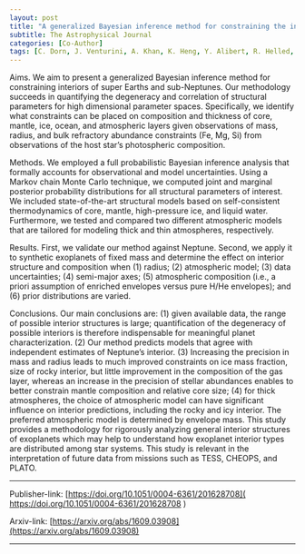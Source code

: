 ```yaml
---
layout: post
title: "A generalized Bayesian inference method for constraining the interiors of super Earths and sub-Neptunes"
subtitle: The Astrophysical Journal
categories: [Co-Author]
tags: [C. Dorn, J. Venturini, A. Khan, K. Heng, Y. Alibert, R. Helled, A. Rivoldini, W. Benz]
---
```

Aims. We aim to present a generalized Bayesian inference method for constraining interiors of super Earths and sub-Neptunes. Our methodology succeeds in quantifying the degeneracy and correlation of structural parameters for high dimensional parameter spaces. Specifically, we identify what constraints can be placed on composition and thickness of core, mantle, ice, ocean, and atmospheric layers given observations of mass, radius, and bulk refractory abundance constraints (Fe, Mg, Si) from observations of the host star’s photospheric composition.

Methods. We employed a full probabilistic Bayesian inference analysis that formally accounts for observational and model uncertainties. Using a Markov chain Monte Carlo technique, we computed joint and marginal posterior probability distributions for all structural parameters of interest. We included state-of-the-art structural models based on self-consistent thermodynamics of core, mantle, high-pressure ice, and liquid water. Furthermore, we tested and compared two different atmospheric models that are tailored for modeling thick and thin atmospheres, respectively.

Results. First, we validate our method against Neptune. Second, we apply it to synthetic exoplanets of fixed mass and determine the effect on interior structure and composition when (1) radius; (2) atmospheric model; (3) data uncertainties; (4) semi-major axes; (5) atmospheric composition (i.e., a priori assumption of enriched envelopes versus pure H/He envelopes); and (6) prior distributions are varied.

Conclusions. Our main conclusions are: (1) given available data, the range of possible interior structures is large; quantification of the degeneracy of possible interiors is therefore indispensable for meaningful planet characterization. (2) Our method predicts models that agree with independent estimates of Neptune’s interior. (3) Increasing the precision in mass and radius leads to much improved constraints on ice mass fraction, size of rocky interior, but little improvement in the composition of the gas layer, whereas an increase in the precision of stellar abundances enables to better constrain mantle composition and relative core size; (4) for thick atmospheres, the choice of atmospheric model can have significant influence on interior predictions, including the rocky and icy interior. The preferred atmospheric model is determined by envelope mass. This study provides a methodology for rigorously analyzing general interior structures of exoplanets which may help to understand how exoplanet interior types are distributed among star systems. This study is relevant in the interpretation of future data from missions such as TESS, CHEOPS, and PLATO.

---

Publisher-link: [https://doi.org/10.1051/0004-6361/201628708]( https://doi.org/10.1051/0004-6361/201628708  )

Arxiv-link: [https://arxiv.org/abs/1609.03908](https://arxiv.org/abs/1609.03908)

---
